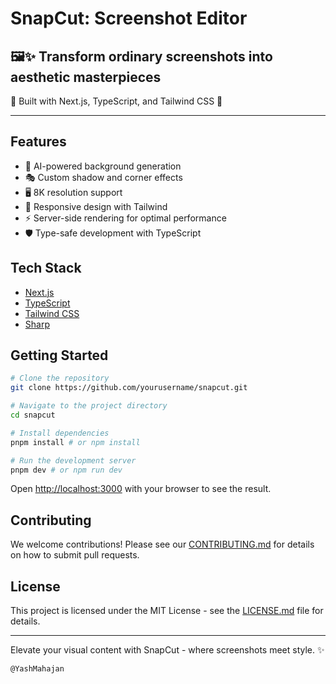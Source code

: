 # SnapCut:  Screenshot Editor

## 🖼️✨ Transform ordinary screenshots into aesthetic masterpieces

🚀 Built with Next.js, TypeScript, and Tailwind CSS 🎨

---

## Features

- 📸 AI-powered background generation
- 🎭 Custom shadow and corner effects
- 🖥️ 8K resolution support
- 📱 Responsive design with Tailwind
- ⚡ Server-side rendering for optimal performance
- 🛡️ Type-safe development with TypeScript

## Tech Stack

- [Next.js](https://nextjs.org/)
- [TypeScript](https://www.typescriptlang.org/)
- [Tailwind CSS](https://tailwindcss.com/)
- [Sharp](https://sharp.pixelplumbing.com/)

## Getting Started

```bash
# Clone the repository
git clone https://github.com/yourusername/snapcut.git

# Navigate to the project directory
cd snapcut

# Install dependencies
pnpm install # or npm install 

# Run the development server
pnpm dev # or npm run dev 
```

Open [http://localhost:3000](http://localhost:3000) with your browser to see the result.

## Contributing

We welcome contributions! Please see our [CONTRIBUTING.md](CONTRIBUTING.md) for details on how to submit pull requests.

## License

This project is licensed under the MIT License - see the [LICENSE.md](LICENSE.md) file for details.

---

Elevate your visual content with SnapCut - where screenshots meet style. ✨

```
@YashMahajan
```